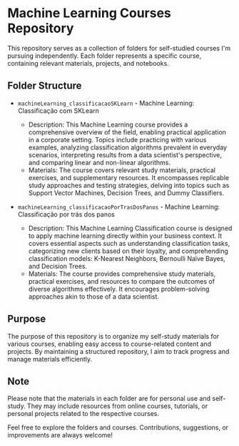 # Machine Learning Courses Repository

This repository serves as a collection of folders for self-studied courses I'm pursuing independently. Each folder represents a specific course, containing relevant materials, projects, and notebooks.

## Folder Structure

- `machineLearning_classificacaoSKLearn` - Machine Learning: Classificação com SKLearn
  - Description: This Machine Learning course provides a comprehensive overview of the field, enabling practical application in a corporate setting. Topics include practicing with various examples, analyzing classification algorithms prevalent in everyday scenarios, interpreting results from a data scientist's perspective, and comparing linear and non-linear algorithms.
  - Materials: The course covers relevant study materials, practical exercises, and supplementary resources. It encompasses replicable study approaches and testing strategies, delving into topics such as Support Vector Machines, Decision Trees, and Dummy Classifiers.

- `machineLearning_classificacaoPorTrasDosPanos` - Machine Learning: Classificação por trás dos panos
  - Description: This Machine Learning Classification course is designed to apply machine learning directly within your business context. It covers essential aspects such as understanding classification tasks, categorizing new clients based on their loyalty, and comprehending classification models: K-Nearest Neighbors, Bernoulli Naïve Bayes, and Decision Trees.
  - Materials: The course provides comprehensive study materials, practical exercises, and resources to compare the outcomes of diverse algorithms effectively. It encourages problem-solving approaches akin to those of a data scientist.


## Purpose

The purpose of this repository is to organize my self-study materials for various courses, enabling easy access to course-related content and projects. By maintaining a structured repository, I aim to track progress and manage materials efficiently.

## Note

Please note that the materials in each folder are for personal use and self-study. They may include resources from online courses, tutorials, or personal projects related to the respective courses.

Feel free to explore the folders and courses. Contributions, suggestions, or improvements are always welcome!

